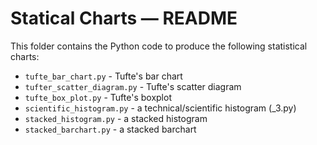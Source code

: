# Statical Charts ― README

This folder contains the Python code to produce the following statistical charts:

-   `tufte_bar_chart.py` - Tufte's bar chart
-   `tufter_scatter_diagram.py` - Tufte's scatter diagram
-   `tufte_box_plot.py` - Tufte's boxplot
-   `scientific_histogram.py` - a technical/scientific histogram (_3.py)
-   `stacked_histogram.py` - a stacked histogram
-   `stacked_barchart.py` - a stacked barchart
